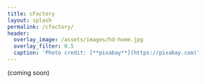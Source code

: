 ```yaml
---
title: cFactory
layout: splash
permalink: /cfactory/
header:
  overlay_image: /assets/images/hd-home.jpg
  overlay_filter: 0.5
  caption: 'Photo credit: [**pixabay**](https://pixabay.com)'
---
```

<p></p>

(coming soon)